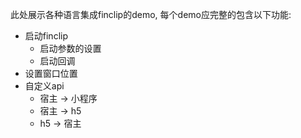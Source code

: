 此处展示各种语言集成finclip的demo, 每个demo应完整的包含以下功能:

- 启动finclip
  - 启动参数的设置
  - 启动回调
- 设置窗口位置
- 自定义api
  - 宿主 -> 小程序
  - 宿主 -> h5
  - h5  -> 宿主